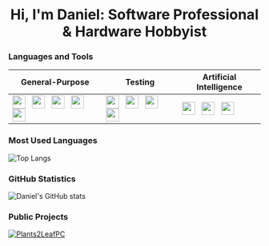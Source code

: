 <h1 align="center">Hi, I'm Daniel: Software Professional & Hardware Hobbyist</h1>

### Languages and Tools

| **General-Purpose**                                                                                                                                                                                                                                                                                                                                                                                                                                                                                                                                                                                                                                                                                                                         | **Testing**                                                                                                                                                                                                                                                                                                                                                                                                                                                                                                                                                             | **Artificial Intelligence**                                                                                                                                                                                                                                                                                                                                                                                                            |
| ------------------------------------------------------------------------------------------------------------------------------------------------------------------------------------------------------------------------------------------------------------------------------------------------------------------------------------------------------------------------------------------------------------------------------------------------------------------------------------------------------------------------------------------------------------------------------------------------------------------------------------------------------------------------------------------------------------------------------------------- | ----------------------------------------------------------------------------------------------------------------------------------------------------------------------------------------------------------------------------------------------------------------------------------------------------------------------------------------------------------------------------------------------------------------------------------------------------------------------------------------------------------------------------------------------------------------------- | -------------------------------------------------------------------------------------------------------------------------------------------------------------------------------------------------------------------------------------------------------------------------------------------------------------------------------------------------------------------------------------------------------------------------------------- |
| <a href="https://google.com/search?q=javascript"> <img align="left" width="26px" src="https://cdn.simpleicons.org/javascript" style="padding-right:10px;" /> </a> <a href="https://google.com"> <img align="left" width="26px" src="https://cdn.simpleicons.org/typescript" style="padding-right:10px;" /> </a> <a href="https://google.com"> <img align="left" width="26px" src="https://cdn.simpleicons.org/python" style="padding-right:10px;" /> </a> <a href="https://google.com"> <img align="left" width="26px" src="https://cdn.simpleicons.org/c" style="padding-right:10px;" /> </a> <a href="https://google.com"> <img align="left" width="26px" src="https://cdn.simpleicons.org/cplusplus" style="padding-right:10px;" /> </a> | <a href="https://google.com"> <img align="left" width="26px" src="https://cdn.simpleicons.org/cypress" style="padding-right:10px;" /> </a> <a href="https://google.com"> <img align="left" width="26px" src="https://cdn.simpleicons.org/jest" style="padding-right:10px;" /> </a> <a href="https://google.com"> <img align="left" width="26px" src="https://cdn.simpleicons.org/mocha" style="padding-right:10px;" /> </a> <a href="https://google.com"> <img align="left" width="26px" src="https://cdn.simpleicons.org/selenium" style="padding-right:10px;" /> </a> | <a href="https://google.com"> <img align="left" width="26px" src="https://cdn.simpleicons.org/tensorflow" style="padding-right:10px;" /> </a> <a href="https://google.com"> <img align="left" width="26px" src="https://cdn.simpleicons.org/apachespark" style="padding-right:10px;" /> </a> <a href="https://google.com"> <img align="left" width="26px" src="https://cdn.simpleicons.org/opencv" style="padding-right:10px;" /> </a> |


### Most Used Languages
![Top Langs](https://github-readme-stats-daniel-gros-projects.vercel.app/api/top-langs/?username=danielgros&langs_count=20&layout=compact&size_weight=0.1&count_weight=0.9&hide_title=true&exclude_repo=Obsidian-Vault)

### GitHub Statistics
![Daniel's GitHub stats](https://github-readme-stats-daniel-gros-projects.vercel.app/api?username=danielgros&show=reviews,prs_merged&show_icons=true&rank_icon=github&include_all_commits=true&disable_animations=true&hide_title=true&exclude_repo=Obsidian-Vault)

### Public Projects
[![Plants2LeafPC](https://github-readme-stats-daniel-gros-projects.vercel.app/api/pin/?username=danielgros&repo=Plants2LeafPC&description_lines_count=5)](https://github.com/danielgros/Plants2LeafPC)


<!--
### Recent Activity
<!--START_SECTION:activity-->


<!-- more stats, these only use public repos
### GitHub Trophies
![](https://github-profile-trophy.vercel.app/?username=danielgros)

### GitHub Streaks
![](https://github-readme-streak-stats.herokuapp.com/?user=danielgros)
--> 

<!--
**danielgros/danielgros** is a ✨ _special_ ✨ repository because its `README.md` (this file) appears on your GitHub profile.

Here are some ideas to get you started:

- 🔭 I’m currently working on ...
- 🌱 I’m currently learning ...
- 👯 I’m looking to collaborate on ...
- 🤔 I’m looking for help with ...
- 💬 Ask me about ...
- 📫 How to reach me: ...
- 😄 Pronouns: ...
- ⚡ Fun fact: ...
-->
